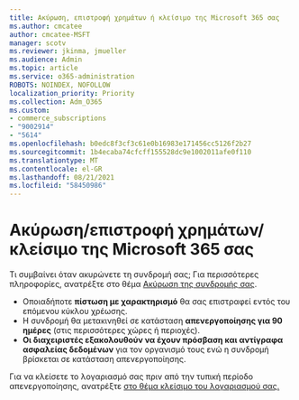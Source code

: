 ```yaml
---
title: Ακύρωση, επιστροφή χρημάτων ή κλείσιμο της Microsoft 365 σας
ms.author: cmcatee
author: cmcatee-MSFT
manager: scotv
ms.reviewer: jkinma, jmueller
ms.audience: Admin
ms.topic: article
ms.service: o365-administration
ROBOTS: NOINDEX, NOFOLLOW
localization_priority: Priority
ms.collection: Adm_O365
ms.custom:
- commerce_subscriptions
- "9002914"
- "5614"
ms.openlocfilehash: b0edc8f3cf3c61e0b16983e171456cc5126f2b27
ms.sourcegitcommit: 1b4ecaba74cfcff155528dc9e1002011afe0f110
ms.translationtype: MT
ms.contentlocale: el-GR
ms.lasthandoff: 08/21/2021
ms.locfileid: "58450986"
---
```

# <a name="cancelrefundclose-your-microsoft-365-subscription"></a>Ακύρωση/επιστροφή χρημάτων/κλείσιμο της Microsoft 365 σας

Τι συμβαίνει όταν ακυρώνετε τη συνδρομή σας; Για περισσότερες πληροφορίες, ανατρέξτε στο θέμα [Ακύρωση της συνδρομής σας](https://docs.microsoft.com/microsoft-365/commerce/subscriptions/cancel-your-subscription?view=o365-worldwide).

- Οποιαδήποτε **πίστωση με χαρακτηρισμό** θα σας επιστραφεί εντός του επόμενου κύκλου χρέωσης.
- Η συνδρομή θα μετακινηθεί σε κατάσταση **απενεργοποίησης για 90 ημέρες** (στις περισσότερες χώρες ή περιοχές).
- **Οι διαχειριστές εξακολουθούν να έχουν πρόσβαση και αντίγραφα ασφαλείας δεδομένων** για τον οργανισμό τους ενώ η συνδρομή βρίσκεται σε κατάσταση απενεργοποίησης.

Για να κλείσετε το λογαριασμό σας πριν από την τυπική περίοδο απενεργοποίησης, ανατρέξτε [στο θέμα κλείσιμο του λογαριασμού σας.](https://docs.microsoft.com/microsoft-365/commerce/close-your-account?view=o365-worldwide)
